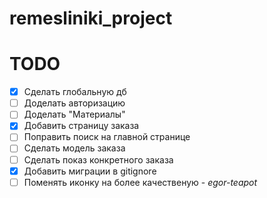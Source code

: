 # remesliniki_project

# TODO

- [x] Сделать глобальную дб
- [ ] Доделать авторизацию
- [ ] Доделать "Материалы"
- [x] Добавить страницу заказа
- [ ] Поправить поиск на главной странице
- [ ] Сделать модель заказа
- [ ] Сделать показ конкретного заказа
- [x] Добавить миграции в gitignore
- [ ] Поменять иконку на более качественую - *egor-teapot*

